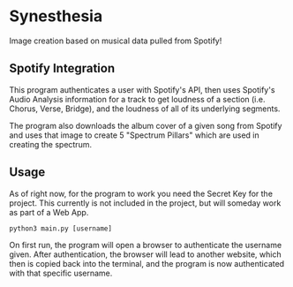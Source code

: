 # Synesthesia
Image creation based on musical data pulled from Spotify!

## Spotify Integration
This program authenticates a user with Spotify's API, then uses Spotify's Audio Analysis information for a track to get loudness of a section (i.e. Chorus, Verse, Bridge), and the loudness of all of its underlying segments.

The program also downloads the album cover of a given song from Spotify and uses that image to create 5 "Spectrum Pillars" which are used in creating the spectrum.


## Usage
As of right now, for the program to work you need the Secret Key for the project. This currently is not included in the project, but will someday work as part of a Web App.

``` python3 main.py [username] ```

On first run, the program will open a browser to authenticate the username given. After authentication, the browser will lead to another website, which then is copied back into the terminal, and the program is now authenticated with that specific username.
